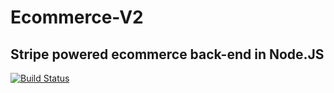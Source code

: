# Ecommerce-V2
## Stripe powered ecommerce back-end in Node.JS

[![Build Status](https://travis-ci.com/alessandro-caldonazzi/Ecommerce-V2.svg?branch=master)](https://travis-ci.com/alessandro-caldonazzi/Ecommerce-V2)
